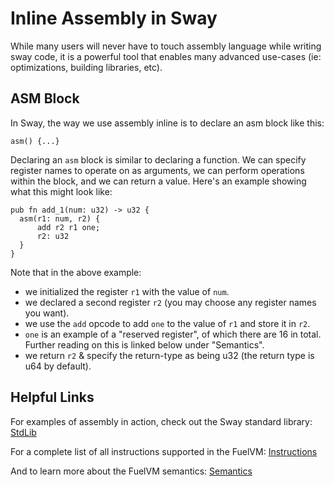 # Inline Assembly in Sway

While many users will never have to touch assembly language while writing sway code, it is a powerful tool that enables many advanced use-cases (ie: optimizations, building libraries, etc).

## ASM Block

In Sway, the way we use assembly inline is to declare an asm block like this:

```sway
asm() {...}
```

Declaring an `asm` block is similar to declaring a function.
We can specify register names to operate on as arguments, we can perform operations within the block, and we can return a value.
Here's an example showing what this might look like:

```sway
pub fn add_1(num: u32) -> u32 {
  asm(r1: num, r2) {
      add r2 r1 one;
      r2: u32
  }
}
```

Note that in the above example:

- we initialized the register `r1` with the value of `num`.
- we declared a second register `r2` (you may choose any register names you want).
- we use the `add` opcode to add `one` to the value of `r1` and store it in `r2`.
- `one` is an example of a "reserved register", of which there are 16 in total. Further reading on this is linked below under "Semantics".
- we return `r2` & specify the return-type as being u32 (the return type is u64 by default).

## Helpful Links

For examples of assembly in action, check out the Sway standard library: [StdLib](https://github.com/FuelLabs/sway/tree/master/stdlib)

For a complete list of all instructions supported in the FuelVM: [Instructions](https://github.com/FuelLabs/fuel-specs/blob/39e88370376a850f554cede87f9a749e6a0e80eb/specs/vm/opcodes.md#fuelvm-opcodes)

And to learn more about the FuelVM semantics: [Semantics](https://github.com/FuelLabs/fuel-specs/blob/master/specs/vm/main.md#semantics)
